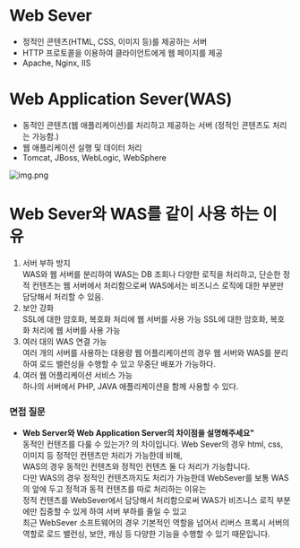 # Web Sever

- 정적인 콘텐츠(HTML, CSS, 이미지 등)를 제공하는 서버
- HTTP  프로토콜을 이용하여 클라이언트에게 웹 페이지를 제공
- Apache, Nginx, IIS

# Web Application Sever(WAS) 

- 동적인 콘텐츠(웹 애플리케이션)를 처리하고 제공하는 서버 (정적인 콘텐츠도 처리는 가능함.)
- 웹 애플리케이션 실행 및 데이터 처리
- Tomcat, JBoss, WebLogic, WebSphere

![img.png](img.png)

# Web Sever와 WAS를 같이 사용 하는 이유
1. 서버 부하 방지  <br>
WAS와 웹 서버를 분리하여 WAS는 DB 조회나 다양한 로직을 처리하고, 단순한 정적 컨텐츠는 웹 서버에서 처리함으로써 WAS에서는 비즈니스 로직에 대한 부분만 담당해서 처리할 수 있음.
2. 보안 강화  <br>
SSL에 대한 암호화, 복호화 처리에 웹 서버를 사용 가능 SSL에 대한 암호화, 복호화 처리에 웹 서버를 사용 가능
3. 여러 대의 WAS 연결 가능  <br>
여러 개의 서버를 사용하는 대용량 웹 어플리케이션의 경우 웹 서버와 WAS를 분리하여 로드 밸런싱을 수행할 수 있고 무중단 배포가 가능하다.
4. 여러 웹 어플리케이션 서비스 가능  <br>
하나의 서버에서 PHP, JAVA 애플리케이션을 함께 사용할 수 있다.



### 면접 질문
- **Web Server와 Web Application Server의 차이점을 설명해주세요"** <br>
동적인 컨텐츠를 다룰 수 있는가? 의 차이입니다. Web Sever의 경우 html, css, 이미지 등 정적인 컨텐츠만 처리가 가능한데 비해,  <br>
WAS의 경우 동적인 컨텐츠와 정적인 컨텐츠 둘 다 처리가 가능합니다.  <br>
다만 WAS의 경우 정적인 컨텐츠까지도 처리가 가능한데 WebSever를 보통 WAS의 앞에 두고 정적과 동적 컨텐츠를 따로 처리하는 이유는  <br>
정적 컨텐츠를 WebSever에서 담당해서 처리함으로써 WAS가 비즈니스 로직 부분에만 집중할 수 있게 하여 서버 부하를 줄일 수 있고 <br>
최근 WebSever 소프트웨어의 경우 기본적인 역할을 넘어서 리버스 프록시 서버의 역할로 로드 밸런싱, 보안, 캐싱 등 다양한 기능을 수행할 수 있기 때문입니다.
